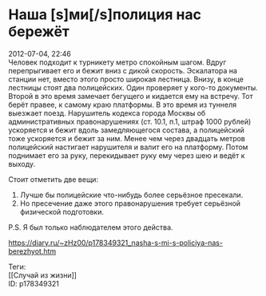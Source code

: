 Наша [s]ми[/s]полиция нас бережёт
==================================

   
 2012-07-04, 22:46   
  Человек подходит к турникету метро спокойным шагом. Вдруг перепрыгивает его и бежит вниз с дикой скорость. Эскалатора на станции нет, вместо этого просто широкая лестница. Внизу, в конце лестницы стоят два полицейских. Один проверяет у кого-то документы. Второй в это время замечает бегущего и кидается ему на встречу. Тот берёт правее, к самому краю платформы. В это время из туннеля выезжает поезд. Нарушитель кодекса города Москвы об административных правонарушениях (ст. 10.1, п.1, штраф 1000 рублей) ускоряется и бежит вдоль замедляющегося состава, а полицейский тоже ускоряется и бежит за ним. Менее чем через двадцать метров полицейский настигает нарушителя и валит его на платформу. Потом поднимает его за руку, перекидывает руку ему через шею и ведёт к выходу.   
   
 Стоит отметить две вещи:   
 1. Лучше бы полицейские что-нибудь более серьёзное пресекали.   
 2. Но пресечение даже этого правонарушения требует серьёзной физической подготовки.   
   
 P.S. Я был только наблюдателем этого действа.   
    
 <https://diary.ru/~zHz00/p178349321_nasha-s-mi-s-policiya-nas-berezhyot.htm>   
   
 Теги:   
 [[Случай из жизни]]   
 ID: p178349321